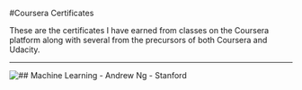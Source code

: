 #Coursera Certificates

These are the certificates I have earned from classes on the Coursera platform along with several from the precursors of both Coursera and Udacity.

--------------------
<div style="float:left">
	<img src="https://s3.amazonaws.com/coursera/topics/ml/small-icon.hover.png">
</div>
## Machine Learning - Andrew Ng - Stanford
